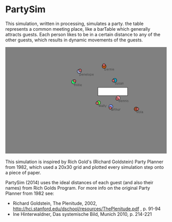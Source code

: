 PartySim
========

This simulation, written in processing, simulates a party.
the table represents a common meeting place, like a barTable which generally attracts guests.
Each person likes to be in a certain distance to any of the other guests,
which results in dynamic movements of the guests.

![screenshot_partysim.png](https://raw.githubusercontent.com/nylki/PartySim/master/screenshot_partysim.png)

This simulation is inspired by Rich Gold's (Richard Goldstein) Party Planner from 1982,
which used a 20x30 grid and plotted every simulation step onto a piece of paper.

PartySim (2014) uses the ideal distances of each guest (and also their names) from Rich Golds Program.
For more info on the original Party Planner from 1982 see:

* Richard Goldstein, The Plenitude, 2002, http://hci.stanford.edu/dschool/resources/ThePlenitude.pdf , p. 91-94
* Ine Hinterwaldner, Das systemische Bild, Munich 2010, p. 214-221
